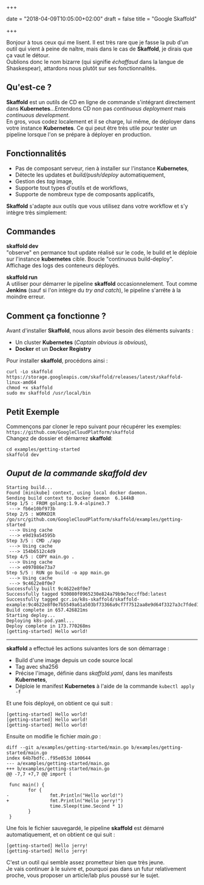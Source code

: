 +++

date = "2018-04-09T10:05:00+02:00"
draft = false
title = "Google Skaffold"

+++

Bonjour à tous ceux qui me lisent. Il est très rare que je fasse la pub d'un outil qui vient à peine de naître, mais dans le cas de **Skaffold**, je dirais que ça vaut le détour.  
Oublions donc le nom bizarre (qui signifie *échaffaud* dans la langue de Shaskespear), attardons nous plutôt sur ses fonctionnalités.

## Qu'est-ce ?  
**Skaffold** est un outils de CD en ligne de commande s'intégrant directement dans **Kubernetes**...Entendons CD non pas *continuous deployment* mais *continuous development*.  
En gros, vous codez localement et il se charge, lui même, de déployer dans votre instance **Kubernetes**. Ce qui peut être très utile pour tester un pipeline lorsque l'on se prépare à déployer en production.

## Fonctionnalités  

- Pas de composant serveur, rien à installer sur l'instance **Kubernetes**,  
- Détecte les updates et *build/push/deploy* automatiquement,  
- Gestion des *tag* image,  
- Supporte tout types d'outils et de workflows,  
- Supporte de nombreux type de composants applicatifs,

**Skaffold** s'adapte aux outils que vous utilisez dans votre workflow et s'y intègre très simplement:

## Commandes  
**skaffold dev**  
"observe" en permance tout update réalisé sur le code, le build et le déploie sur l'instance **kubernetes** cible.
Boucle "continuous build-deploy".  
Affichage des logs des conteneurs déployés.

**skaffold run**  
A utiliser pour démarrer le pipeline **skaffold** occasionnelement. Tout comme **Jenkins** (sauf si l'on intègre du *try and catch*), le pipeline s'arrête à la moindre erreur.

## Comment ça fonctionne ?
Avant d'installer **Skaffold**, nous allons avoir besoin des éléments suivants :  
- Un cluster **Kubernetes** (*Captain obvious is obvious*),  
- **Docker** et un **Docker Registry**

Pour installer **skaffold**, procédons ainsi :  
```
curl -Lo skaffold https://storage.googleapis.com/skaffold/releases/latest/skaffold-linux-amd64  
chmod +x skaffold  
sudo mv skaffold /usr/local/bin
```

## Petit Exemple
Commençons par cloner le repo suivant pour récupérer les exemples: `https://github.com/GoogleCloudPlatform/skaffold`  
Changez de dossier et démarrez **skaffold**:  
```
cd examples/getting-started  
skaffold dev  
```

*Ouput de la commande skaffold dev*
---  
```
Starting build...
Found [minikube] context, using local docker daemon.
Sending build context to Docker daemon  6.144kB
Step 1/5 : FROM golang:1.9.4-alpine3.7
 ---> fb6e10bf973b
Step 2/5 : WORKDIR /go/src/github.com/GoogleCloudPlatform/skaffold/examples/getting-started
 ---> Using cache
 ---> e9d19a54595b
Step 3/5 : CMD ./app
 ---> Using cache
 ---> 154b6512c4d9
Step 4/5 : COPY main.go .
 ---> Using cache
 ---> e097086e73a7
Step 5/5 : RUN go build -o app main.go
 ---> Using cache
 ---> 9c4622e8f0e7
Successfully built 9c4622e8f0e7
Successfully tagged 930080f0965230e824a79b9e7eccffbd:latest
Successfully tagged gcr.io/k8s-skaffold/skaffold-example:9c4622e8f0e7b5549a61a503bf73366a9cf7f7512aa8e9d64f3327a3c7fded1b
Build complete in 657.426821ms
Starting deploy...
Deploying k8s-pod.yaml...
Deploy complete in 173.770268ms
[getting-started] Hello world!
```
---

**skaffold** a effectué les actions suivantes lors de son démarrage :  
- Build d'une image depuis un code source local
- Tag avec sha256
- Précise l'image, définie dans *skaffold.yaml*, dans les manifests **Kubernetes**,  
- Déploie le manifest **Kubernetes** à l'aide de la commande `kubectl apply -f`

Et une fois déployé, on obtient ce qui suit :  
```
[getting-started] Hello world!  
[getting-started] Hello world!  
[getting-started] Hello world!  
```

Ensuite on modifie le fichier *main.go* :  
```
diff --git a/examples/getting-started/main.go b/examples/getting-started/main.go
index 64b7bdfc..f95e053d 100644
--- a/examples/getting-started/main.go
+++ b/examples/getting-started/main.go
@@ -7,7 +7,7 @@ import (

 func main() {
        for {
-               fmt.Println("Hello world!")
+               fmt.Println("Hello jerry!")
                time.Sleep(time.Second * 1)
        }
 }
```

Une fois le fichier sauvegardé, le pipeline **skaffold** est démarré automatiquement, et on obtient ce qui suit :  
```
[getting-started] Hello jerry!
[getting-started] Hello jerry!
```

C'est un outil qui semble assez prometteur bien que très jeune.  
Je vais continuer à le suivre et, pourquoi pas dans un futur relativement proche, vous proposer un article/lab plus poussé sur le sujet.
